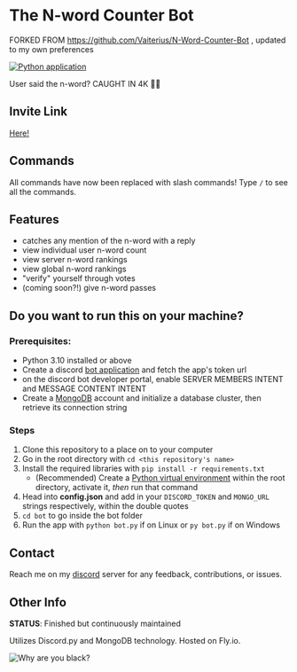 # The N-word Counter Bot

FORKED FROM https://github.com/Vaiterius/N-Word-Counter-Bot , updated to my own preferences

[![Python application](https://github.com/Vaiterius/N-Word-Counter-Bot/actions/workflows/python-app.yml/badge.svg)](https://github.com/Vaiterius/N-Word-Counter-Bot/actions/workflows/python-app.yml)

User said the n-word? CAUGHT IN 4K 🤨📸

## Invite Link

[Here!](https://discord.com/oauth2/authorize?client_id=939483341684605018&permissions=412317244480&scope=bot)

## Commands

All commands have now been replaced with slash commands! Type `/` to see all the commands.

## Features

-   catches any mention of the n-word with a reply
-   view individual user n-word count
-   view server n-word rankings
-   view global n-word rankings
-   "verify" yourself through votes
-   (coming soon?!) give n-word passes

## Do you want to run this on your machine?

### Prerequisites:

-   Python 3.10 installed or above
-   Create a discord [bot application](https://discord.com/developers/docs/intro)
    and fetch the app's token url
-   on the discord bot developer portal, enable SERVER MEMBERS INTENT and MESSAGE CONTENT INTENT
-   Create a [MongoDB](https://www.mongodb.com/) account and initialize a database cluster,
    then retrieve its connection string

### Steps

1. Clone this repository to a place on to your computer
2. Go in the root directory with `cd <this repository's name>`
3. Install the required libraries with `pip install -r requirements.txt`
    - (Recommended) Create a [Python virtual environment](https://docs.python-guide.org/dev/virtualenvs/)
      within the root directory, activate it, _then_ run that command
4. Head into **config.json** and add in your `DISCORD_TOKEN` and `MONGO_URL` strings respectively, within the double quotes
5. `cd bot` to go inside the bot folder
6. Run the app with `python bot.py` if on Linux or `py bot.py` if on Windows

## Contact

Reach me on my [discord](https://discord.gg/Q2wjkGvXMk) server for any feedback,
contributions, or issues.

## Other Info

**STATUS**: Finished but continuously maintained

Utilizes Discord.py and MongoDB technology. Hosted on Fly.io.

![Why are you black?](https://i.ytimg.com/vi/mA5C08RWBzs/maxresdefault.jpg)
